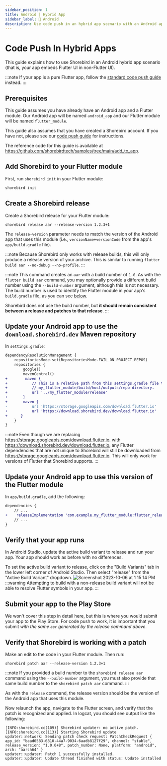 ```yaml
---
sidebar_position: 1
title: Android | Hybrid App
sidebar_label: 🤖 Android
description: Use code push in an hybrid app scenario with an Android app
---
```


# Code Push In Hybrid Apps

This guide explains how to use Shorebird in an Android hybrid app scenario (that is, your app embeds Flutter UI in non-Flutter UI).

:::note
If your app is a pure Flutter app, follow the [standard code push guide](../../code-push) instead.
:::

## Prerequisites

This guide assumes you have already have an Android app and a Flutter module. Our Android app will be named `android_app` and our Flutter module will be named `flutter_module`.

This guide also assumes that you have created a Shorebird account. If you have not, please see our [code push guide](../../code-push) for instructions.

The reference code for this guide is available at https://github.com/shorebirdtech/samples/tree/main/add_to_app.

## Add Shorebird to your Flutter module

First, run `shorebird init` in your Flutter module:

```sh
shorebird init
```

## Create a Shorebird release

Create a Shorebird release for your Flutter module:

```
shorebird release aar --release-version 1.2.3+1
```

The `release-version` parameter needs to match the version of the Android app
that uses this module (i.e., `versionName+versionCode` from the app's
`app/build.gradle` file).

:::note
Because Shorebird only works with release builds, this will only produce a
release version of your archive. This is similar to running
`flutter build aar --no-debug --no-profile`.
:::

:::note
This command creates an `aar` with a build number of `1.0`. As with the
`flutter build aar` command, you may optionally provide a different build number
using the `--build-number` argument, although this is not necessary. The build
number is used to identify the Flutter module in your app's `build.gradle` file,
as you can see
[below](#update-your-android-app-to-use-this-version-of-the-flutter-module).

Shorebird does not use the build number, but **it should remain consistent
between a release and patches to that release**.
:::

## Update your Android app to use the `download.shorebird.dev` Maven repository

In `settings.gradle`:

```diff
dependencyResolutionManagement {
    repositoriesMode.set(RepositoriesMode.FAIL_ON_PROJECT_REPOS)
    repositories {
        google()
        mavenCentral()
+        maven {
+           // This is a relative path from this settings.gradle file to the
+           // my_flutter_module/build/host/outputs/repo directory.
+           url '../my_flutter_module/release'
+       }
+       maven {
-           url 'https://storage.googleapis.com/download.flutter.io'
+           url 'https://download.shorebird.dev/download.flutter.io'
+      }
    }
}
```

:::note
Even though we are replacing https://storage.googleapis.com/download.flutter.io.
with https://download.shorebird.dev/download.flutter.io, any Flutter
dependencies that are not unique to Shorebird will still be downloaded from
https://storage.googleapis.com/download.flutter.io. This will only work for
versions of Flutter that Shorebird supports.
:::

## Update your Android app to use this version of the Flutter module

In `app/build.gradle`, add the following:

```diff
dependencies {
    // ...
+    releaseImplementation 'com.example.my_flutter_module:flutter_release:1.0'
    // ...
}
```

## Verify that your app runs

In Android Studio, update the active build variant to release and run your app.
Your app should work as before with no differences.

To set the active build variant to release, click on the "Build Variants" tab in
the lower left corner of Android Studio. Then select "release" from the
"Active Build Variant" dropdown.
![Screenshot 2023-10-06 at 1 15 14 PM](https://github.com/shorebirdtech/docs/assets/581764/91b68c2c-7cee-44f1-a78a-eec443c353a3)
:::warning
Attempting to build with a non-release build variant will not be able to resolve
Flutter symbols in your app.
:::

## Submit your app to the Play Store

We won't cover this step in detail here, but this is where you would submit your
app to the Play Store. For code push to work, it is important that you submit
_with the same `aar` generated by the release command above_.

## Verify that Shorebird is working with a patch

Make an edit to the code in your Flutter module. Then run:

```
shorebird patch aar --release-version 1.2.3+1
```

:::note
If you provided a build number to the `shorebird release aar` command using the
`--build-number` argument, you must also provide that same build number to the
`shorebird patch aar` command.
:::

As with the `release` command, the release version should be the version of the
Android app that uses this module.

Now relaunch the app, navigate to the Flutter screen, and verify that the patch
is recognized and applied. In logcat, you should see output like the following:

```
[INFO:shorebird.cc(109)] Shorebird updater: no active patch.
[INFO:shorebird.cc(113)] Starting Shorebird update
updater::network: Sending patch check request: PatchCheckRequest { app_id: "baad0583-6810-44a7-9034-6aadb8127f29", channel: "stable", release_version: "1.0.0+8", patch_number: None, platform: "android", arch: "aarch64" }
updater::updater: Patch 1 successfully installed.
updater::updater: Update thread finished with status: Update installed
```
